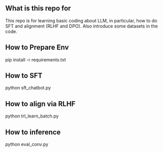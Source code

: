 ## What is this repo for
This repo is for learning basic coding about LLM, in particular, how to do SFT and alignment (RLHF and DPO). Also introduce some datasets in the code.

## How to Prepare Env
pip install -r requirements.txt


## How to SFT 
python sft_chatbot.py

## How to align via RLHF

python trl_learn_batch.py


## How to inference
python eval_conv.py 
